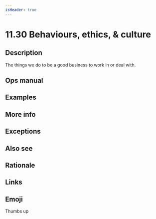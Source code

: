 ```yaml
---
isHeader: true
---
```


# 11.30 Behaviours, ethics, & culture

## Description

The things we do to be a good business to work in or deal with.

## Ops manual

## Examples

## More info

## Exceptions

## Also see

## Rationale

## Links

## Emoji

Thumbs up
